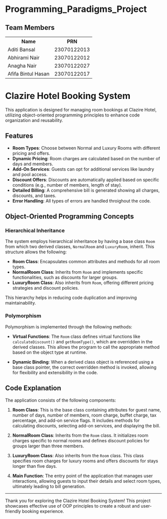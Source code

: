 # Programming_Paradigms_Project

## Team Members

<table>
  <tr>
    <th>Name</th>
    <th>PRN</th>
  </tr>
    <tr>
    <td>Aditi Bansal</td>
    <td>23070122013</td>
  </tr>
  <tr>
    <td>Abhirami Nair</td>
    <td>23070122012</td>
  </tr>
  <tr>
    <td>Anagha Nair</td>
    <td>23070122027</td>
  </tr>
    <tr>
    <td>Afifa Bintul Hasan</td>
    <td>23070122017</td>
  </tr>
</table>

# Clazire Hotel Booking System

This application is designed for managing room bookings at Clazire Hotel, utilizing object-oriented programming principles to enhance code organization and reusability.

## Features

- **Room Types**: Choose between Normal and Luxury Rooms with different pricing and offers.
- **Dynamic Pricing**: Room charges are calculated based on the number of days and members.
- **Add-On Services**: Guests can opt for additional services like laundry and pool access.
- **Discount Offers**: Discounts are automatically applied based on specific conditions (e.g., number of members, length of stay).
- **Detailed Billing**: A comprehensive bill is generated showing all charges, discounts, and taxes.
- **Error Handling**: All types of errors are handled throighout the code.

## Object-Oriented Programming Concepts

### Hierarchical Inheritance

The system employs hierarchical inheritance by having a base class `Room` from which two derived classes, `NormalRoom` and `LuxuryRoom`, inherit. This structure allows the following:

- **Room Class**: Encapsulates common attributes and methods for all room types.
- **NormalRoom Class**: Inherits from `Room` and implements specific functionalities, such as discounts for larger groups.
- **LuxuryRoom Class**: Also inherits from `Room`, offering different pricing strategies and discount policies.

This hierarchy helps in reducing code duplication and improving maintainability.

### Polymorphism

Polymorphism is implemented through the following methods:

- **Virtual Functions**: The `Room` class defines virtual functions like `calculateDiscount()` and `getRoomType()`, which are overridden in the derived classes. This allows the program to call the appropriate method based on the object type at runtime.
  
- **Dynamic Binding**: When a derived class object is referenced using a base class pointer, the correct overridden method is invoked, allowing for flexibility and extensibility in the code.

## Code Explanation

The application consists of the following components:

1. **Room Class**: This is the base class containing attributes for guest name, number of days, number of members, room charge, buffet charge, tax percentage, and add-on service flags. It includes methods for calculating discounts, selecting add-on services, and displaying the bill.

2. **NormalRoom Class**: Inherits from the `Room` class. It initializes room charges specific to normal rooms and defines discount policies for groups larger than three members.

3. **LuxuryRoom Class**: Also inherits from the `Room` class. This class specifies room charges for luxury rooms and offers discounts for stays longer than five days.

4. **Main Function**: The entry point of the application that manages user interactions, allowing guests to input their details and select room types, ultimately leading to bill generation.

---

Thank you for exploring the Clazire Hotel Booking System! This project showcases effective use of OOP principles to create a robust and user-friendly booking experience.
